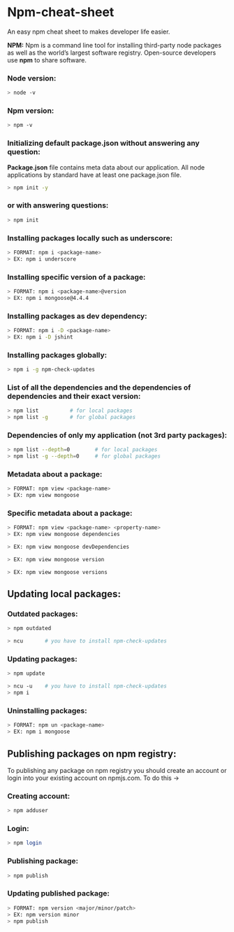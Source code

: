 # Npm-cheat-sheet

An easy npm cheat sheet to makes developer life easier.

**NPM:** Npm is a command line tool for installing third-party node packages as well as the world’s largest software registry. Open-source developers use **npm** to share software.

### Node version:

```bash
> node -v
```

### Npm version:

```bash
> npm -v
```

### Initializing default package.json without answering any question:

**Package.json** file contains meta data about our application. All node applications by standard have at least one package.json file.

```bash
> npm init -y
```

### or with answering questions:

```bash
> npm init
```

### Installing packages locally such as underscore:

```bash
> FORMAT: npm i <package-name>
> EX: npm i underscore
```

### Installing specific version of a package:

```bash
> FORMAT: npm i <package-name>@version
> EX: npm i mongoose@4.4.4
```

### Installing packages as dev dependency:

```bash
> FORMAT: npm i -D <package-name>
> EX: npm i -D jshint
```

### Installing packages globally:

```bash
> npm i -g npm-check-updates
```

### List of all the dependencies and the dependencies of dependencies and their exact version:

```bash
> npm list          # for local packages
> npm list -g       # for global packages
```

### Dependencies of only my application (not 3rd party packages):

```bash
> npm list --depth=0        # for local packages
> npm list -g --depth=0     # for global packages
```

### Metadata about a package:

```bash
> FORMAT: npm view <package-name>
> EX: npm view mongoose
```

### Specific metadata about a package:

```bash
> FORMAT: npm view <package-name> <property-name>
> EX: npm view mongoose dependencies
```

```bash
> EX: npm view mongoose devDependencies
```

```bash
> EX: npm view mongoose version
```

```bash
> EX: npm view mongoose versions
```

## Updating local packages:

### Outdated packages:

```bash
> npm outdated
```

```bash
> ncu       # you have to install npm-check-updates
```

### Updating packages:

```bash
> npm update
```

```bash
> ncu -u    # you have to install npm-check-updates
> npm i
```

### Uninstalling packages:

```bash
> FORMAT: npm un <package-name>
> EX: npm i mongoose
```

## Publishing packages on npm registry:

To publishing any package on npm registry you should create an account or login into your existing account on npmjs.com. To do this ->

### Creating account:

```bash
> npm adduser
```

### Login:

```bash
> npm login
```

### Publishing package:

```bash
> npm publish
```

### Updating published package:

```bash
> FORMAT: npm version <major/minor/patch>
> EX: npm version minor
> npm publish
```
